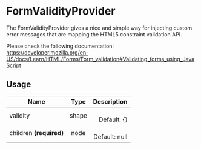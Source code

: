 <!-- 
This is an auto-generated markdown. 
You can change it in "src/behaviour/FormValidityProvider.jsx" and run build:docs to update this file.
-->
# FormValidityProvider
The FormValidityProvider gives a nice and simple way for injecting custom
error messages that are mapping the HTML5 constraint validation API.

Please check the following documentation:
https://developer.mozilla.org/en-US/docs/Learn/HTML/Forms/Form_validation#Validating_forms_using_JavaScript
## Usage
| Name        | Type           | Description  |
| ----------- |:--------------:| ------------:|
|validity|shape|<br>Default: {}
|children **(required)**|node|<br>Default: null
